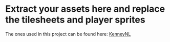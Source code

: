 # Extract your assets here and replace the tilesheets and player sprites
The ones used in this project can be found here: [KenneyNL](https://kenney.nl/assets/abstract-platformer)
